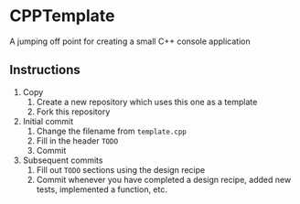 # CPPTemplate
A jumping off point for creating a small C++ console application

## Instructions
1. Copy
    1. Create a new repository which uses this one as a template
    2. Fork this repository
2. Initial commit
    1. Change the filename from `template.cpp`
    2. Fill in the header `TODO`
    3. Commit
3. Subsequent commits
    1. Fill out `TODO` sections using the design recipe
    2. Commit whenever you have completed a design recipe, added new tests, implemented a function, etc.
